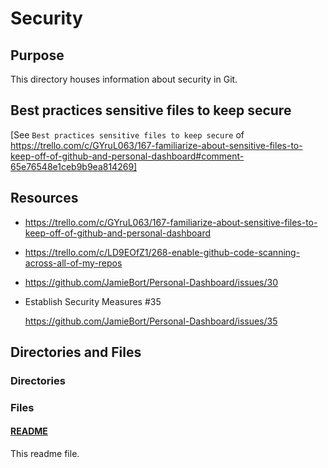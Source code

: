 # Security

## Purpose

This directory houses information about security in Git.

## Best practices sensitive files to keep secure

[See `Best practices sensitive files to keep secure` of https://trello.com/c/GYruL063/167-familiarize-about-sensitive-files-to-keep-off-of-github-and-personal-dashboard#comment-65e76548e1ceb9b9ea814269]

## Resources

- https://trello.com/c/GYruL063/167-familiarize-about-sensitive-files-to-keep-off-of-github-and-personal-dashboard

- https://trello.com/c/LD9EOfZ1/268-enable-github-code-scanning-across-all-of-my-repos

- https://github.com/JamieBort/Personal-Dashboard/issues/30

- Establish Security Measures #35

  https://github.com/JamieBort/Personal-Dashboard/issues/35

## Directories and Files

### Directories

### Files

#### [README](./README.md)

This readme file.

